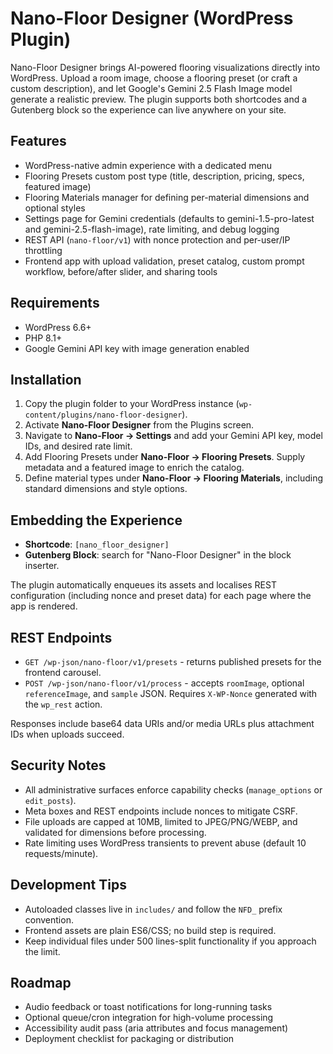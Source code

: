 # Nano-Floor Designer (WordPress Plugin)

Nano-Floor Designer brings AI-powered flooring visualizations directly into WordPress. Upload a room image, choose a flooring preset (or craft a custom description), and let Google's Gemini 2.5 Flash Image model generate a realistic preview. The plugin supports both shortcodes and a Gutenberg block so the experience can live anywhere on your site.

## Features
- WordPress-native admin experience with a dedicated menu
- Flooring Presets custom post type (title, description, pricing, specs, featured image)
- Flooring Materials manager for defining per-material dimensions and optional styles
- Settings page for Gemini credentials (defaults to gemini-1.5-pro-latest and gemini-2.5-flash-image), rate limiting, and debug logging
- REST API (`nano-floor/v1`) with nonce protection and per-user/IP throttling
- Frontend app with upload validation, preset catalog, custom prompt workflow, before/after slider, and sharing tools

## Requirements
- WordPress 6.6+
- PHP 8.1+
- Google Gemini API key with image generation enabled

## Installation
1. Copy the plugin folder to your WordPress instance (`wp-content/plugins/nano-floor-designer`).
2. Activate **Nano-Floor Designer** from the Plugins screen.
3. Navigate to **Nano-Floor -> Settings** and add your Gemini API key, model IDs, and desired rate limit.
4. Add Flooring Presets under **Nano-Floor -> Flooring Presets**. Supply metadata and a featured image to enrich the catalog.
5. Define material types under **Nano-Floor -> Flooring Materials**, including standard dimensions and style options.

## Embedding the Experience
- **Shortcode**: `[nano_floor_designer]`
- **Gutenberg Block**: search for "Nano-Floor Designer" in the block inserter.

The plugin automatically enqueues its assets and localises REST configuration (including nonce and preset data) for each page where the app is rendered.

## REST Endpoints
- `GET /wp-json/nano-floor/v1/presets` - returns published presets for the frontend carousel.
- `POST /wp-json/nano-floor/v1/process` - accepts `roomImage`, optional `referenceImage`, and `sample` JSON. Requires `X-WP-Nonce` generated with the `wp_rest` action.

Responses include base64 data URIs and/or media URLs plus attachment IDs when uploads succeed.

## Security Notes
- All administrative surfaces enforce capability checks (`manage_options` or `edit_posts`).
- Meta boxes and REST endpoints include nonces to mitigate CSRF.
- File uploads are capped at 10MB, limited to JPEG/PNG/WEBP, and validated for dimensions before processing.
- Rate limiting uses WordPress transients to prevent abuse (default 10 requests/minute).

## Development Tips
- Autoloaded classes live in `includes/` and follow the `NFD_` prefix convention.
- Frontend assets are plain ES6/CSS; no build step is required.
- Keep individual files under 500 lines-split functionality if you approach the limit.

## Roadmap
- Audio feedback or toast notifications for long-running tasks
- Optional queue/cron integration for high-volume processing
- Accessibility audit pass (aria attributes and focus management)
- Deployment checklist for packaging or distribution
